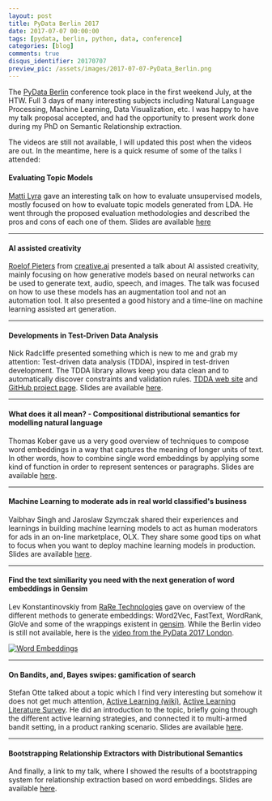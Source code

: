 ```yaml
---
layout: post
title: PyData Berlin 2017
date: 2017-07-07 00:00:00
tags: [pydata, berlin, python, data, conference]
categories: [blog]
comments: true
disqus_identifier: 20170707
preview_pic: /assets/images/2017-07-07-PyData_Berlin.png
---
```


The [PyData Berlin](https://pydata.org/berlin2017/) conference took place in the first weekend July, at the HTW. Full 3 days of many interesting subjects including Natural Language Processing, Machine Learning, Data Visualization, etc. I was happy to have my talk proposal accepted, and had the opportunity to present work done during my PhD on Semantic Relationship extraction.

The videos are still not available, I will updated this post when the videos are out. In the meantime, here is a quick resume of some of the talks I attended:

<!-- assets/documents/talks/PyData2017-Berlin-presentation.pdf -->

#### Evaluating Topic Models

[Matti Lyra](https://github.com/mattilyra) gave an interesting talk on how to evaluate unsupervised models, mostly focused on how to evaluate topic models generated from LDA. He went through the proposed evaluation methodologies and described the pros and cons of each one of them. Slides are available [here](https://github.com/mattilyra/pydataberlin-2017)

---

#### AI assisted creativity

[Roelof Pieters](https://twitter.com/graphific) from [creative.ai](creative.ai) presented a talk about AI assisted creativity, mainly focusing on how generative models based on neural networks can be used to generate text, audio, speech, and images. The talk was focused on how to use these models has an augmentation tool and not an automation tool. It also presented a good history and a time-line on machine learning assisted art generation.

---

#### Developments in Test-Driven Data Analysis

Nick Radcliffe presented something which is new to me and grab my attention: Test-driven data analysis (TDDA), inspired in test-driven development. The TDDA library allows keep you data clean and to automatically discover constraints and validation rules. [TDDA web site](http://www.tdda.info/) and [GitHub project page](https://github.com/tdda/). Slides are available [here](https://github.com/pydataberlin/conf2017slides/blob/master/tdda-pydata-berlin-2017.pdf).

---

#### What does it all mean? - Compositional distributional semantics for modelling natural language

Thomas Kober gave us a very good overview of techniques to compose word embeddings in a way that captures the meaning of longer units of text. In other words, how to combine single word embeddings by applying some kind of function in order to represent sentences or paragraphs. Slides are available [here](https://github.com/pydataberlin/conf2017slides/blob/master/compositional_distributional_semantics/pydata2017.pdf).


---

#### Machine Learning to moderate ads in real world classified's business

Vaibhav Singh and Jaroslaw Szymczak shared their experiences and learnings in building machine learning models to act as human moderators for ads in an on-line marketplace, OLX. They share some good tips on what to focus when you want to deploy machine learning models in production. Slides are available [here](https://github.com/pydataberlin/conf2017slides/blob/master/machine_learning_to_moderate_ads/MachineLearningToModerateAdsInRealWorldClassifiedsBusiness.pdf).


---

#### Find the text similiarity you need with the next generation of word embeddings in Gensim

Lev Konstantinovskiy from [RaRe Technologies](https://rare-technologies.com/) gave on overview of the different methods to generate embeddings: Word2Vec, FastText, WordRank, GloVe and some of the wrappings existent in [gensim](https://radimrehurek.com/gensim/). While the Berlin video is still not available, here is the [video from the PyData 2017 London](https://www.youtube.com/watch?v=7530Tn2J0Mc).

[![Word Embeddings](https://img.youtube.com/vi/7530Tn2J0Mc/hqdefault.jpg)](https://www.youtube.com/watch?v=7530Tn2J0Mc)

---

#### On Bandits, and, Bayes swipes: gamification of search

Stefan Otte talked about a topic which I find very interesting but somehow it does not get much attention, [Active Learning (wiki)](https://www.wikiwand.com/en/Active_learning_(machine_learning)), [Active Learning Literature Survey](http://burrsettles.com/pub/settles.activelearning.pdf). He did an introduction to the topic, briefly going through the different active learning strategies, and connected it to multi-armed bandit setting, in a product ranking scenario. Slides are available [here](https://sotte.github.io/pydata-talk-2017-on-bandits-and-swipes-gamification-of-search.html).


---

#### Bootstrapping Relationship Extractors with Distributional Semantics

And finally, a link to my talk, where I showed the results of a bootstrapping system for relationship extraction based on word embeddings. Slides are available [here](../../../../../assets/documents/talks/PyData2017-Berlin-presentation.pdf).
